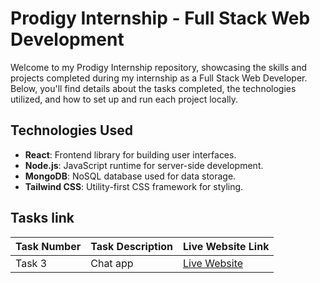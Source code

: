 # Prodigy Internship - Full Stack Web Development

Welcome to my Prodigy Internship repository, showcasing the skills and projects completed during my internship as a Full Stack Web Developer. Below, you'll find details about the tasks completed, the technologies utilized, and how to set up and run each project locally.



## Technologies Used

- **React**: Frontend library for building user interfaces.
- **Node.js**: JavaScript runtime for server-side development.
- **MongoDB**: NoSQL database used for data storage.
- **Tailwind CSS**: Utility-first CSS framework for styling.





## Tasks link

| Task Number | Task Description                          | Live Website Link                                   |
|-------------|-------------------------------------------|-----------------------------------------------------|
| Task 3      |    Chat app           | [Live Website](fullstack-chat-app-xoai.onrender.com/)|

